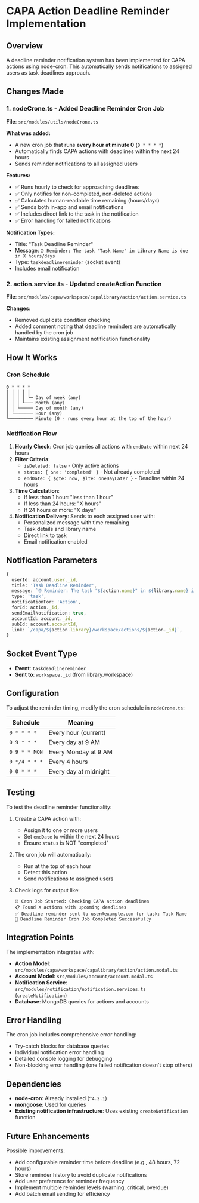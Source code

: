 # CAPA Action Deadline Reminder Implementation

## Overview
A deadline reminder notification system has been implemented for CAPA actions using node-cron. This automatically sends notifications to assigned users as task deadlines approach.

## Changes Made

### 1. **nodeCrone.ts** - Added Deadline Reminder Cron Job
**File**: `src/modules/utils/nodeCrone.ts`

**What was added:**
- A new cron job that runs **every hour at minute 0** (`0 * * * *`)
- Automatically finds CAPA actions with deadlines within the next 24 hours
- Sends reminder notifications to all assigned users

**Features:**
- ✅ Runs hourly to check for approaching deadlines
- ✅ Only notifies for non-completed, non-deleted actions
- ✅ Calculates human-readable time remaining (hours/days)
- ✅ Sends both in-app and email notifications
- ✅ Includes direct link to the task in the notification
- ✅ Error handling for failed notifications

**Notification Types:**
- Title: "Task Deadline Reminder"
- Message: `⏰ Reminder: The task "Task Name" in Library Name is due in X hours/days`
- Type: `taskdeadlinereminder` (socket event)
- Includes email notification

### 2. **action.service.ts** - Updated createAction Function
**File**: `src/modules/capa/workspace/capalibrary/action/action.service.ts`

**Changes:**
- Removed duplicate condition checking
- Added comment noting that deadline reminders are automatically handled by the cron job
- Maintains existing assignment notification functionality

## How It Works

### Cron Schedule
```
0 * * * *
│ │ │ │ │
│ │ │ │ └─ Day of week (any)
│ │ │ └─── Month (any)
│ │ └───── Day of month (any)
│ └─────── Hour (any)
└───────── Minute (0 - runs every hour at the top of the hour)
```

### Notification Flow
1. **Hourly Check**: Cron job queries all actions with `endDate` within next 24 hours
2. **Filter Criteria**:
   - `isDeleted: false` - Only active actions
   - `status: { $ne: 'completed' }` - Not already completed
   - `endDate: { $gte: now, $lte: oneDayLater }` - Deadline within 24 hours
3. **Time Calculation**:
   - If less than 1 hour: "less than 1 hour"
   - If less than 24 hours: "X hours"
   - If 24 hours or more: "X days"
4. **Notification Delivery**: Sends to each assigned user with:
   - Personalized message with time remaining
   - Task details and library name
   - Direct link to task
   - Email notification enabled

## Notification Parameters

```typescript
{
  userId: account.user._id,
  title: 'Task Deadline Reminder',
  message: `⏰ Reminder: The task "${action.name}" in ${library.name} is due in ${timeRemaining}`,
  type: 'task',
  notificationFor: 'Action',
  forId: action._id,
  sendEmailNotification: true,
  accountId: account._id,
  subId: account.accountId,
  link: `/capa/${action.library}/workspace/actions/${action._id}`,
}
```

## Socket Event Type
- **Event**: `taskdeadlinereminder`
- **Sent to**: `workspace._id` (from library.workspace)

## Configuration
To adjust the reminder timing, modify the cron schedule in `nodeCrone.ts`:

| Schedule | Meaning |
|----------|---------|
| `0 * * * *` | Every hour (current) |
| `0 9 * * *` | Every day at 9 AM |
| `0 9 * * MON` | Every Monday at 9 AM |
| `0 */4 * * *` | Every 4 hours |
| `0 0 * * *` | Every day at midnight |

## Testing

To test the deadline reminder functionality:

1. Create a CAPA action with:
   - Assign it to one or more users
   - Set `endDate` to within the next 24 hours
   - Ensure `status` is NOT "completed"

2. The cron job will automatically:
   - Run at the top of each hour
   - Detect this action
   - Send notifications to assigned users

3. Check logs for output like:
   ```
   ⏰ Cron Job Started: Checking CAPA action deadlines
   📋 Found X actions with upcoming deadlines
   ✅ Deadline reminder sent to user@example.com for task: Task Name
   🎉 Deadline Reminder Cron Job Completed Successfully
   ```

## Integration Points

The implementation integrates with:
- **Action Model**: `src/modules/capa/workspace/capalibrary/action/action.modal.ts`
- **Account Model**: `src/modules/account/account.modal.ts`
- **Notification Service**: `src/modules/notification/notification.services.ts` (`createNotification`)
- **Database**: MongoDB queries for actions and accounts

## Error Handling

The cron job includes comprehensive error handling:
- Try-catch blocks for database queries
- Individual notification error handling
- Detailed console logging for debugging
- Non-blocking error handling (one failed notification doesn't stop others)

## Dependencies

- **node-cron**: Already installed (`^4.2.1`)
- **mongoose**: Used for queries
- **Existing notification infrastructure**: Uses existing `createNotification` function

## Future Enhancements

Possible improvements:
- Add configurable reminder time before deadline (e.g., 48 hours, 72 hours)
- Store reminder history to avoid duplicate notifications
- Add user preference for reminder frequency
- Implement multiple reminder levels (warning, critical, overdue)
- Add batch email sending for efficiency

